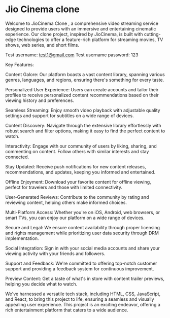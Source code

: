 # Jio Cinema clone

Welcome to JioCinema Clone , a comprehensive video streaming service designed to provide users with an immersive and entertaining cinematic experience. Our clone project, inspired by JioCinema, is built with cutting-edge technologies to offer a feature-rich platform for streaming movies, TV shows, web series, and short films.

Test username: test1@gmail.com
Test username password: 123

Key Features:

Content Galore: Our platform boasts a vast content library, spanning various genres, languages, and regions, ensuring there's something for every taste.

Personalized User Experience: Users can create accounts and tailor their profiles to receive personalized content recommendations based on their viewing history and preferences.

Seamless Streaming: Enjoy smooth video playback with adjustable quality settings and support for subtitles on a wide range of devices.

Content Discovery: Navigate through the extensive library effortlessly with robust search and filter options, making it easy to find the perfect content to watch.

Interactivity: Engage with our community of users by liking, sharing, and commenting on content. Follow others with similar interests and stay connected.

Stay Updated: Receive push notifications for new content releases, recommendations, and updates, keeping you informed and entertained.

Offline Enjoyment: Download your favorite content for offline viewing, perfect for travelers and those with limited connectivity.

User-Generated Reviews: Contribute to the community by rating and reviewing content, helping others make informed choices.

Multi-Platform Access: Whether you're on iOS, Android, web browsers, or smart TVs, you can enjoy our platform on a wide range of devices.

Secure and Legal: We ensure content availability through proper licensing and rights management while prioritizing user data security through DRM implementation.


Social Integration: Sign in with your social media accounts and share your viewing activity with your friends and followers.

Support and Feedback: We're committed to offering top-notch customer support and providing a feedback system for continuous improvement.

Preview Content: Get a taste of what's in store with content trailer previews, helping you decide what to watch.

We've harnessed a versatile tech stack, including HTML, CSS, JavaScript, and React, to bring this project to life, ensuring a seamless and visually appealing user experience. This project is an exciting endeavor, offering a rich entertainment platform that caters to a wide audience.
